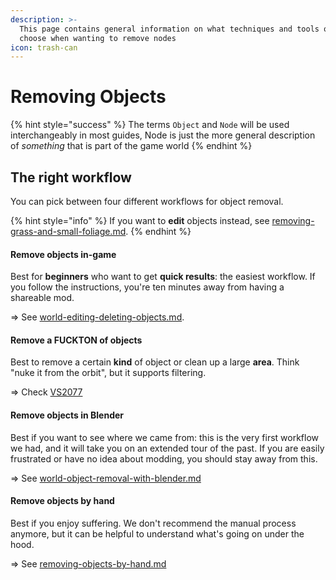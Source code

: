 ```yaml
---
description: >-
  This page contains general information on what techniques and tools one can
  choose when wanting to remove nodes
icon: trash-can
---
```


# Removing Objects

{% hint style="success" %}
The terms `Object` and `Node` will be used interchangeably in most guides, Node is just the more general description of _something_ that is part of the game world
{% endhint %}

## The right workflow

You can pick between four different workflows for object removal.&#x20;

{% hint style="info" %}
If you want to **edit** objects instead, see [removing-grass-and-small-foliage.md](removing-grass-and-small-foliage.md "mention").
{% endhint %}

#### Remove objects in-game

Best for **beginners** who want to get **quick results**: the easiest workflow. If you follow the instructions, you're ten minutes away from having a shareable mod.

⇒ See [world-editing-deleting-objects.md](world-editing-deleting-objects.md "mention").

#### Remove a FUCKTON of objects

Best to remove a certain **kind** of object or clean up a large **area**. Think "nuke it from the orbit", but it supports filtering.

⇒ Check [VS2077](https://github.com/notaspirit/VolumetricSelection2077)

#### Remove objects in Blender

Best if you want to see where we came from: this is the very first workflow we had, and it will take you on an extended tour of the past. If you are easily frustrated or have no idea about modding, you should stay away from this.

⇒ See [world-object-removal-with-blender.md](world-object-removal-with-blender.md "mention")

#### Remove objects by hand

Best if you enjoy suffering. We don't recommend the manual process anymore, but it can be helpful to understand what's going on under the hood.

⇒ See [removing-objects-by-hand.md](removing-objects-by-hand.md "mention")
